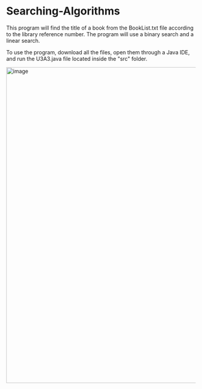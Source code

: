 # Searching-Algorithms
This program will find the title of a book from the BookList.txt file according to the library reference number. The program will use a binary search and a linear search.

To use the program, download all the files, open them through a Java IDE, and run the U3A3.java file located inside the "src" folder.

<img width="838" alt="image" src="https://github.com/rajshah6/Searching-Algorithms/assets/95878543/ce94c261-7738-4c37-bc2d-835695307e60">

